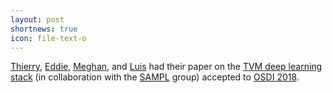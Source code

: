 ```yaml
---
layout: post
shortnews: true
icon: file-text-o
---
```

[Thierry][], [Eddie][], [Meghan][], and [Luis][]
had their paper on the [TVM deep learning stack][tvm]
(in collaboration with the [SAMPL][] group)
accepted to [OSDI 2018][].

[thierry]: http://homes.cs.washington.edu/~moreau/
[eddie]: https://homes.cs.washington.edu/~eqy/
[meghan]: https://cowanmeg.github.io/
[luis]: https://homes.cs.washington.edu/~luisceze/
[tvm]: https://tvm.ai
[sampl]: https://sampl.cs.washington.edu
[OSDI 2018]: https://www.usenix.org/conference/osdi18
